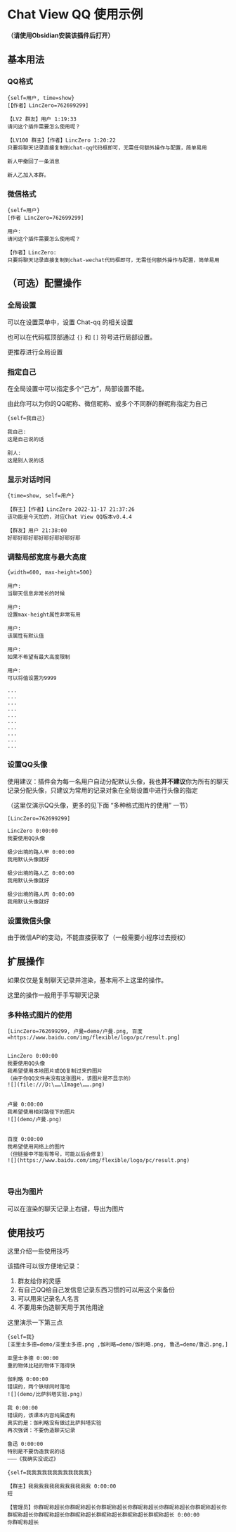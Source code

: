 # Chat View QQ 使用示例

**（请使用Obsidian安装该插件后打开）**

## 基本用法

### QQ格式

```chat-qq
{self=用户, time=show}
[【作者】LincZero=762699299]

【LV2 群友】用户 1:19:33  
请问这个插件需要怎么使用呢？ 
  
【LV100 群主】【作者】LincZero 1:20:22  
只要将聊天记录直接复制到chat-qq代码框即可，无需任何额外操作与配置，简单易用

新人甲撤回了一条消息

新人乙加入本群。

```

### 微信格式

```chat-wechat
{self=用户}
[作者 LincZero=762699299]

用户: 
请问这个插件需要怎么使用呢？ 
  
【作者】LincZero:
只要将聊天记录直接复制到chat-wechat代码框即可，无需任何额外操作与配置，简单易用

```

## （可选）配置操作

### 全局设置

可以在设置菜单中，设置 Chat-qq 的相关设置

也可以在代码框顶部通过 `{}` 和 `[]` 符号进行局部设置。

更推荐进行全局设置

### 指定自己

在全局设置中可以指定多个“己方”，局部设置不能。

由此你可以为你的QQ昵称、微信昵称、或多个不同群的群昵称指定为自己

```chat-wechat
{self=我自己}

我自己: 
这是自己说的话
  
别人:
这是别人说的话

```

### 显示对话时间

```chat-qq
{time=show, self=用户}

【群主】【作者】LincZero 2022-11-17 21:37:26
该功能是今天加的，对应Chat View QQ版本v0.4.4

【群友】用户 21:38:00
好耶好耶好耶好耶好耶好耶好耶

```

### 调整局部宽度与最大高度

```chat-wechat
{width=600, max-height=500}

用户: 
当聊天信息非常长的时候

用户:
设置max-height属性非常有用
  
用户: 
该属性有默认值

用户:
如果不希望有最大高度限制

用户:
可以将值设置为9999

...
...
...
...
...
...
...
...
...
...

```

### 设置QQ头像

使用建议：插件会为每一名用户自动分配默认头像，我也**并不建议**你为所有的聊天记录分配头像，只建议为常用的记录对象在全局设置中进行头像的指定

（这里仅演示QQ头像，更多的见下面 “多种格式图片的使用” 一节）

```chat-qq
[LincZero=762699299]

LincZero 0:00:00
我要使用QQ头像

极少出境的路人甲 0:00:00
我用默认头像就好

极少出境的路人乙 0:00:00
我用默认头像就好
  
极少出境的路人丙 0:00:00
我用默认头像就好

```

### 设置微信头像

由于微信API的变动，不能直接获取了（一般需要小程序过去授权）

## 扩展操作

如果仅仅是复制聊天记录并渲染，基本用不上这里的操作。

这里的操作一般用于手写聊天记录

### 多种格式图片的使用

```chat-qq
[LincZero=762699299, 卢曼=demo/卢曼.png, 百度=https://www.baidu.com/img/flexible/logo/pc/result.png]


LincZero 0:00:00
我要使用QQ头像
我希望使用本地图片或QQ复制过来的图片
（由于你QQ文件夹没有这张图片，该图片是不显示的）
![](file:///D:\……\Image\…….png)


卢曼 0:00:00
我希望使用相对路径下的图片
![](demo/卢曼.png)


百度 0:00:00
我希望使用网络上的图片
（但链接中不能有等号，可能以后会修复）
![](https://www.baidu.com/img/flexible/logo/pc/result.png)



```

### 导出为图片

可以在渲染的聊天记录上右键，导出为图片

## 使用技巧

这里介绍一些使用技巧

该插件可以很方便地记录：
1. 群友给你的灵感
2. 有自己QQ给自己发信息记录东西习惯的可以用这个来备份
3. 可以用来记录名人名言
4. 不要用来伪造聊天用于其他用途

这里演示一下第三点

```chat-qq
{self=我}
[亚里士多德=demo/亚里士多德.png ,伽利略=demo/伽利略.png, 鲁迅=demo/鲁迅.png,]

亚里士多德 0:00:00
重的物体比轻的物体下落得快

伽利略 0:00:00
错误的，两个铁球同时落地
![](demo/比萨斜塔实验.png)

我 0:00:00
错误的，该课本内容纯属虚构
真实的是：伽利略没有做过比萨斜塔实验
再次强调：不要伪造聊天记录

鲁迅 0:00:00
特别是不要伪造我说的话
———《我确实没说过》
```


```chat-qq
{self=我我我我我我我我我我我我}

【群主】我我我我我我我我我我我我 0:00:00
短

【管理员】你群昵称超长你群昵称超长你群昵称超长你群昵称超长你群昵称超长你群昵称超长你群昵称超长你群昵称超长你群昵称超长群昵称超长群昵称超长群昵称超长 0:00:00
你群昵称超长

```

